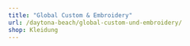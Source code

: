 ```yaml
---
title: "Global Custom & Embroidery"
url: /daytona-beach/global-custom-und-embroidery/
shop: Kleidung
---
```

